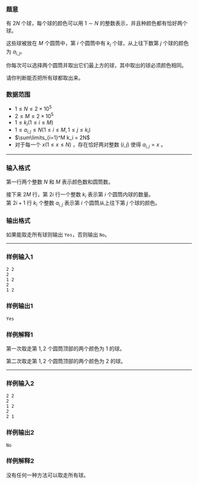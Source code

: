 ### 题意

有 $2N$ 个球，每个球的颜色可以用 $1 \sim N$ 的整数表示，并且种颜色都有恰好两个球。

这些球被放在 $M$ 个圆筒中，第 $i$ 个圆筒中有 $k_i$ 个球，从上往下数第 $j$ 个球的颜色为 $a_{i,j}$。

你每次可以选择两个圆筒并取出它们最上方的球，其中取出的球必须颜色相同。

请你判断能否把所有球都取出来。

### 数据范围

- $1 \le N \le 2 \times 10^5$
- $2 \le M \le 2 \times 10^5$
- $1 \le k_i (1 \le i \le M)$
- $1 \le a_{i,j} \le N (1 \le i \le M,1 \le j \le k_i)$
- $\sum\limits_{i=1}^M k_i = 2N$
- 对于每一个 $x(1 \le x \le N)$ ，存在恰好两对整数 $(i,j)$ 使得 $a_{i,j}=x$ 。

---

### 输入格式

第一行两个整数 $N$ 和 $M$ 表示颜色数和圆筒数。

接下来 $2M$ 行，第 $2i$ 行一个整数 $k_i$ 表示第 $i$ 个圆筒内球的数量。  
第 $2i+1$ 行 $k_i$ 个整数 $a_{i,j}$ 表示第 $i$ 个圆筒从上往下第 $j$ 个球的颜色。 

### 输出格式

如果能取走所有球则输出 `Yes`，否则输出 `No`。

---

### 样例输入1

```
2 2
2
1 2
2
1 2

```



### 样例输出1

```
Yes

```



### 样例解释1

第一次取走第 $1,2$ 个圆筒顶部的两个颜色为 $1$ 的球。

第二次取走第 $1,2$ 个圆筒顶部的两个颜色为 $2$ 的球。

---

### 样例输入2

```
2 2
2
1 2
2
2 1

```



### 样例输出2

```
No

```



### 样例解释2

没有任何一种方法可以取走所有球。